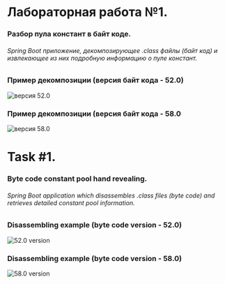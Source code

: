 # Лабораторная работа №1.
### Разбор пула констант в байт коде.

###### Spring Boot приложение, декомпозирующее .class файлы (байт код) и извлекающее из них подробную информацию о пуле констант. 

### Пример декомпозиции (версия байт кода - 52.0)
![](https://github.com/beryanow/java_optimization_labs/blob/master/Lab_1%20(Constant%20Pool%20Hand%20Revealing)/screenshots/Hello%20World%20Class%20Analysis.png?raw=true "версия 52.0")

### Пример декомпозиции (версия байт кода - 58.0
![](https://github.com/beryanow/java_optimization_labs/blob/master/Lab_1%20(Constant%20Pool%20Hand%20Revealing)/screenshots/Constant%20Class%20Analysis.png?raw=true "версия 58.0")

# Task #1.
### Byte code constant pool hand revealing.

###### Spring Boot application which disassembles .class files (byte code) and retrieves detailed constant pool information. 

### Disassembling example (byte code version - 52.0)
![](https://github.com/beryanow/java_optimization_labs/blob/master/Lab_1%20(Constant%20Pool%20Hand%20Revealing)/screenshots/Hello%20World%20Class%20Analysis.png?raw=true "52.0 version")

### Disassembling example (byte code version - 58.0)
![](https://github.com/beryanow/java_optimization_labs/blob/master/Lab_1%20(Constant%20Pool%20Hand%20Revealing)/screenshots/Constant%20Class%20Analysis.png?raw=true "58.0 version")
